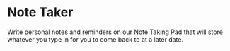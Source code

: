 # Note Taker

Write personal notes and reminders on our Note Taking Pad that will store whatever you type in for you to come back to at a later date.
